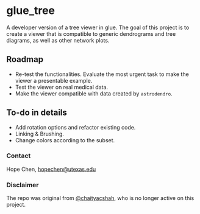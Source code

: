 # glue_tree
A developer version of a tree viewer in glue.  The goal of this project is to create a viewer that is compatible to generic dendrograms and tree diagrams, as well as other network plots.

## Roadmap
* Re-test the functionalities.  Evaluate the most urgent task to make the viewer a presentable example.
* Test the viewer on real medical data.
* Make the viewer compatible with data created by `astrodendro`.

## To-do in details
* Add rotation options and refactor existing code.
* Linking & Brushing.
* Change colors according to the subset.

### Contact
Hope Chen, hopechen@utexas.edu

### Disclaimer
The repo was original from [@chaityacshah](https://github.com/chaityacshah), who is no longer active on this project.
